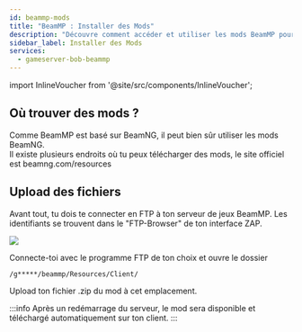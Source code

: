 ```yaml
---
id: beammp-mods
title: "BeamMP : Installer des Mods"
description: "Découvre comment accéder et utiliser les mods BeamMP pour booster ton expérience de jeu avec des téléchargements automatiques → En savoir plus maintenant"
sidebar_label: Installer des Mods
services:
  - gameserver-bob-beammp
---
```


import InlineVoucher from '@site/src/components/InlineVoucher';

<InlineVoucher />

## Où trouver des mods ?
Comme BeamMP est basé sur BeamNG, il peut bien sûr utiliser les mods BeamNG.  
Il existe plusieurs endroits où tu peux télécharger des mods, le site officiel est beamng.com/resources

## Upload des fichiers
Avant tout, tu dois te connecter en FTP à ton serveur de jeux BeamMP. Les identifiants se trouvent dans le "FTP-Browser" de ton interface ZAP.

![](https://screensaver01.zap-hosting.com/index.php/s/98Yz5M7K6YDP9Fd/preview)

Connecte-toi avec le programme FTP de ton choix et ouvre le dossier

```
/g*****/beammp/Resources/Client/
```

Upload ton fichier .zip du mod à cet emplacement.

:::info
Après un redémarrage du serveur, le mod sera disponible et téléchargé automatiquement sur ton client.
:::

<InlineVoucher />